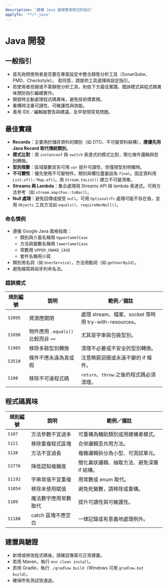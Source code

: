 ```yaml
---
description: '建構 Java 基礎應用程式的指引'
applyTo: '**/*.java'
---
```


# Java 開發

## 一般指引

- 首先詢問使用者是否要在專案設定中整合靜態分析工具（SonarQube、PMD、Checkstyle）。
  若同意，請提供工具選擇與設定指引。
- 若使用者拒絕或不需靜態分析工具，則依下方最佳實踐、錯誤模式與程式碼異味預防指引繼續實作。
- 開發時主動處理程式碼異味，避免技術債累積。
- 重構時注重可讀性、可維護性與效能。
- 善用 IDE／編輯器警告與建議，及早發現常見問題。

## 最佳實踐

- **Records**：主要用於儲存資料的類別（如 DTO、不可變資料結構），**應優先用 Java Record 取代傳統類別**。
- **模式比對**：用 `instanceof` 與 `switch` 表達式的模式比對，簡化條件邏輯與型別轉換。
- **型別推斷**：區域變數宣告可用 `var` 提升可讀性，但僅限型別明確時。
- **不可變性**：優先使用不可變物件。類別與欄位盡量設為 `final`。固定資料用 `List.of()`／`Map.of()`。用 `Stream.toList()` 建立不可變清單。
- **Streams 與 Lambda**：集合處理用 Streams API 與 lambda 表達式。可用方法參考（如 `stream.map(Foo::toBar)`）。
- **Null 處理**：避免回傳或接受 `null`。可用 `Optional<T>` 處理可能不存在值，並用 `Objects` 工具方法如 `equals()`、`requireNonNull()`。

### 命名慣例

- 遵循 Google Java 風格指南：
  - 類別與介面名稱用 `UpperCamelCase`
  - 方法與變數名稱用 `lowerCamelCase`
  - 常數用 `UPPER_SNAKE_CASE`
  - 套件名稱用小寫
- 類別用名詞（如 `UserService`），方法用動詞（如 `getUserById`）。
- 避免縮寫與匈牙利命名法。

### 錯誤模式

| 規則編號 | 說明                                                 | 範例／備註                                                                                  |
| ------- | --------------------------------------------------- | ------------------------------------------------------------------------------------------ |
| `S2095` | 資源應關閉                                          | 處理 stream、檔案、socket 等時用 try-with-resources。                                      |
| `S1698` | 物件應用 `.equals()` 比較而非 `==`                   | 尤其是字串與包裝型別。                                                                     |
| `S1905` | 移除多餘型別轉換                                    | 清理不必要或不安全的型別轉換。                                                             |
| `S3518` | 條件不應永遠為真或假                                | 注意無窮迴圈或永遠不變的 if 條件。                                                         |
| `S108`  | 移除不可達程式碼                                    | `return`、`throw` 之後的程式碼必須清理。                                                   |

## 程式碼異味

| 規則編號 | 說明                                            | 範例／備註                                                               |
| ------- | ---------------------------------------------- | ------------------------------------------------------------------------- |
| `S107`  | 方法參數不宜過多                                 | 可重構為輔助類別或用建構者模式。                                         |
| `S121`  | 移除重複程式區塊                                 | 合併邏輯至共用方法。                                                     |
| `S138`  | 方法不宜過長                                     | 複雜邏輯拆分為小型、可測試單元。                                         |
| `S3776` | 降低認知複雜度                                   | 簡化巢狀邏輯、抽取方法、避免深層 if 結構。                                |
| `S1192` | 字串常值不宜重複                                 | 用常數或 enum 取代。                                                     |
| `S1854` | 移除未使用賦值                                   | 避免死變數，請移除或重構。                                               |
| `S109`  | 魔法數字應用常數取代                             | 提升可讀性與可維護性。                                                   |
| `S1188` | catch 區塊不應空白                               | 一律記錄或有意義地處理例外。                                             |

## 建置與驗證

- 新增或修改程式碼後，請確認專案可正常建置。
- 若用 Maven，執行 `mvn clean install`。
- 若用 Gradle，執行 `./gradlew build`（Windows 可用 `gradlew.bat build`）。
- 確保所有測試皆通過。
